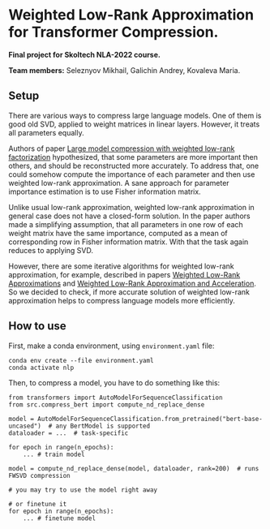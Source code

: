 # Weighted Low-Rank Approximation for Transformer Compression.
**Final project for Skoltech NLA-2022 course.**

**Team members:** Seleznyov Mikhail, Galichin Andrey, Kovaleva Maria.

## Setup

There are various ways to compress large language models. 
One of them is good old SVD, applied to weight matrices in linear layers. 
However, it treats all parameters equally.

Authors of paper [Large model compression with weighted low-rank factorization](https://arxiv.org/pdf/2207.00112.pdf)
hypothesized, that some parameters are more important then others, and should be reconstructed more accurately. 
To address that, one could somehow compute the importance of each parameter and then use weighted low-rank approximation.
A sane approach for parameter importance estimation is to use Fisher information matrix.

Unlike usual low-rank approximation, weighted low-rank approximation in general case does not have a closed-form solution.
In the paper authors made a simplifying assumption, that all parameters in one row of each weight matrix have the same importance, 
computed as a mean of corresponding row in Fisher information matrix. With that the task again reduces to applying SVD.

However, there are some iterative algorithms for weighted low-rank approximation, 
for example, described in papers [Weighted Low-Rank Approximations](https://www.aaai.org/Papers/ICML/2003/ICML03-094.pdf) 
and [Weighted Low-Rank Approximation and Acceleration](https://arxiv.org/pdf/2109.11057.pdf).
So we decided to check, if more accurate solution of weighted low-rank approximation helps to compress language models more efficiently.

## How to use

First, make a conda environment, using `environment.yaml` file:

```
conda env create --file environment.yaml
conda activate nlp
```

Then, to compress a model, you have to do something like this:

```
from transformers import AutoModelForSequenceClassification
from src.compress_bert import compute_nd_replace_dense

model = AutoModelForSequenceClassification.from_pretrained("bert-base-uncased")  # any BertModel is supported
dataloader = ...  # task-specific

for epoch in range(n_epochs):
    ... # train model

model = compute_nd_replace_dense(model, dataloader, rank=200)  # runs FWSVD compression

# you may try to use the model right away

# or finetune it
for epoch in range(n_epochs):
    ... # finetune model

```
